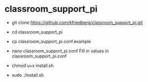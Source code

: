 # classroom_support_pi

* git clone https://github.com/kfriedberg/classroom_support_pi.git
* cd classroom_support_pi
* cp classroom_support_pi.conf.example
* nano classroom_support_pi.conf
Fill in values in classroom_support_pi.conf

* chmod u+x install.sh
* sudo ./install.sh
